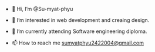 - 👋 Hi, I’m @Su-myat-phyu
- 👀 I’m interested in web development and creaing design.
- 🌱 I’m currently attending Software engineering diploma.

- 📫 How to reach me sumyatphyu2422004@gmail.com


<!---
Su-myat-phyu/Su-myat-phyu is a ✨ special ✨ repository because its `README.md` (this file) appears on your GitHub profile.
You can click the Preview link to take a look at your changes.
--->

